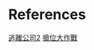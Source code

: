 # References

[逃離公司2](https://www.youtube.com/watch?v=ezldhzOfGaA)
[搶位大作戰](https://www.youtube.com/watch?v=mV_CTeYUZ8M)
